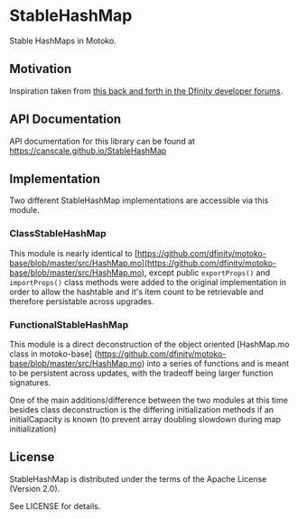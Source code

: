 # StableHashMap 

Stable HashMaps in Motoko. 

## Motivation
Inspiration taken from [this back and forth in the Dfinity developer forums](https://forum.dfinity.org/t/clarification-on-stable-types-with-examples/11075).

## API Documentation

API documentation for this library can be found at https://canscale.github.io/StableHashMap

## Implementation
Two different StableHashMap implementations are accessible via this module.

### ClassStableHashMap
  This module is nearly identical to [https://github.com/dfinity/motoko-base/blob/master/src/HashMap.mo](https://github.com/dfinity/motoko-base/blob/master/src/HashMap.mo), except public `exportProps()` and `importProps()` class methods were added to the original implementation in order to allow 
  the hashtable and it's item count to be retrievable and therefore persistable across upgrades.

### FunctionalStableHashMap
  This module is a direct deconstruction of the object oriented [HashMap.mo class in motoko-base]
  (https://github.com/dfinity/motoko-base/blob/master/src/HashMap.mo)
  into a series of functions and is meant to be persistent across updates, with the tradeoff 
  being larger function signatures.

  One of the main additions/difference between the two modules at this time besides class deconstruction
  is the differing initialization methods if an initialCapacity is known (to prevent array doubling 
  slowdown during map initialization)


## License
StableHashMap is distributed under the terms of the Apache License (Version 2.0).

See LICENSE for details.